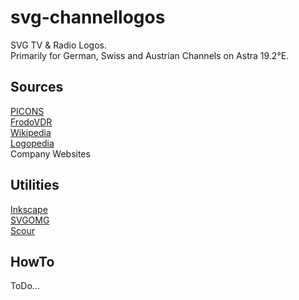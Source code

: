 
# svg-channellogos
SVG TV &amp; Radio Logos.<br/>
Primarily for German, Swiss and Austrian Channels on Astra 19.2°E.<br/>

## Sources
[PICONS](https://github.com/picons/picons)<br/>
[FrodoVDR](https://github.com/FrodoVDR/channellogos)<br/>
[Wikipedia](https://wikipedia.org)<br/>
[Logopedia](https://logos.fandom.com/wiki/Logopedia)<br/>
Company Websites<br/>

## Utilities
[Inkscape](https://inkscape.org)<br/>
[SVGOMG](https://jakearchibald.github.io/svgomg)<br/>
[Scour](https://github.com/scour-project/scour)<br/>

## HowTo
ToDo...

